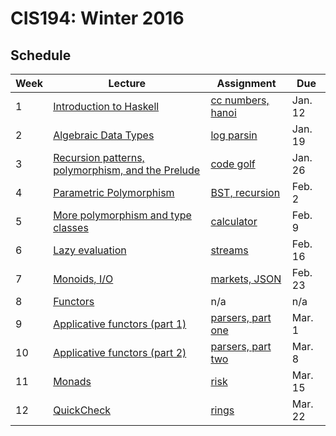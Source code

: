 # CIS194: Winter 2016

## Schedule

Week | Lecture                                                | Assignment              | Due     |
---- | ------------------------------------------------------ | ----------------------- | ------- |
1    | [Introduction to Haskell][1]                           | [cc numbers, hanoi][21] | Jan. 12 |
2    | [Algebraic Data Types][2]                              | [log parsin][22]        | Jan. 19 |
3    | [Recursion patterns, polymorphism, and the Prelude][3] | [code golf][23]         | Jan. 26 |
4    | [Parametric Polymorphism][4]                           | [BST, recursion][24]    | Feb. 2  |
5    | [More polymorphism and type classes][5]                | [calculator][25]        | Feb. 9  |
6    | [Lazy evaluation][6]                                   | [streams][26]           | Feb. 16 |
7    | [Monoids, I/O][7]                                      | [markets, JSON][27]     | Feb. 23 |
8    | [Functors][8]                                          | n/a                     | n/a     |
9    | [Applicative functors (part 1)][9]                     | [parsers, part one][28] | Mar. 1  |
10   | [Applicative functors (part 2)][10]                    | [parsers, part two][29] | Mar. 8  |
11   | [Monads][11]                                           | [risk][30]              | Mar. 15 |
12   | [QuickCheck][12]                                       | [rings][31]             | Mar. 22 |

  [1]: https://github.com/laser/cis-194-winter-2016/blob/master/lectures/Week01L-intro.pdf
  [2]: https://github.com/laser/cis-194-winter-2016/blob/master/lectures/Week02L-ADTs.pdf
  [3]: https://github.com/laser/cis-194-winter-2016/blob/master/lectures/Week03L-recursion-and-polymorphism.pdf
  [4]: https://github.com/laser/cis-194-winter-2016/blob/master/lectures/Week04L-parametric-polymorphism.pdf
  [5]: https://github.com/laser/cis-194-winter-2016/blob/master/lectures/Week05L-type-classes.pdf
  [6]: https://github.com/laser/cis-194-winter-2016/blob/master/lectures/Week06L-laziness.pdf
  [7]: https://github.com/laser/cis-194-winter-2016/blob/master/lectures/Week07L-monoids-and-IO.pdf
  [8]: https://github.com/laser/cis-194-winter-2016/blob/master/lectures/Week08L-functors.pdf
  [9]: https://github.com/laser/cis-194-winter-2016/blob/master/lectures/Week09L-applicative.pdf
  [10]: https://github.com/laser/cis-194-winter-2016/blob/master/lectures/Week10L-applicative-cont.pdf
  [11]: https://github.com/laser/cis-194-winter-2016/blob/master/lectures/Week11L-monads.pdf
  [12]: https://github.com/laser/cis-194-winter-2016/blob/master/lectures/Week12L-quickcheck.pdf
  
  [21]: https://github.com/laser/cis-194-winter-2016/blob/master/assignments/Week01A-intro.pdf
  [22]: https://github.com/laser/cis-194-winter-2016/blob/master/assignments/Week02A-ADTs.pdf
  [23]: https://github.com/laser/cis-194-winter-2016/blob/master/assignments/Week03A-recursion-and-polymorphism.pdf
  [24]: https://github.com/laser/cis-194-winter-2016/blob/master/assignments/Week04A-parametric-polymorphism.pdf
  [25]: https://github.com/laser/cis-194-winter-2016/blob/master/assignments/Week05A-type-classes.pdf
  [26]: https://github.com/laser/cis-194-winter-2016/blob/master/assignments/Week06A-laziness.pdf
  [27]: https://github.com/laser/cis-194-winter-2016/blob/master/assignments/Week07A-monoids-and-IO.pdf
  [28]: https://github.com/laser/cis-194-winter-2016/blob/master/assignments/Week09A-applicative.pdf
  [29]: https://github.com/laser/cis-194-winter-2016/blob/master/assignments/Week10A-applicative-cont.pdf
  [30]: https://github.com/laser/cis-194-winter-2016/blob/master/assignments/Week11A-monads.pdf
  [31]: https://github.com/laser/cis-194-winter-2016/blob/master/assignments/Week12A-quickcheck.pdf
